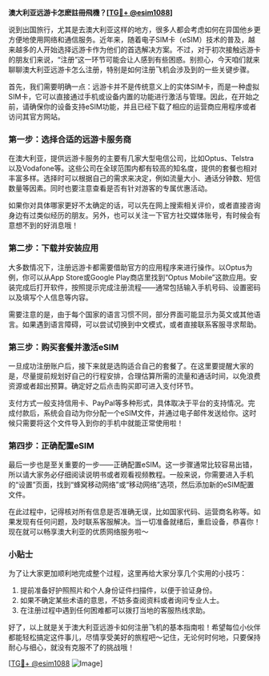 **澳大利亚远游卡怎麽註冊飛機？[[TG💪+ @esim1088](https://t.me/s/esim1088)]**

说到出国旅行，尤其是去澳大利亚这样的地方，很多人都会考虑如何在异国他乡更方便地使用网络和通信服务。近年来，随着电子SIM卡（eSIM）技术的普及，越来越多的人开始选择远游卡作为他们的首选解决方案。不过，对于初次接触远游卡的朋友们来说，“注册”这一环节可能会让人感到有些困惑。别担心，今天咱们就来聊聊澳大利亚远游卡怎么注册，特别是如何注册飞机会涉及到的一些关键步骤。

首先，我们需要明确一点：远游卡并不是传统意义上的实体SIM卡，而是一种虚拟SIM卡，它可以直接通过手机或设备内置的功能进行激活与管理。因此，在开始之前，请确保你的设备支持eSIM功能，并且已经下载了相应的运营商应用程序或者访问其官方网站。

### **第一步：选择合适的远游卡服务商**
在澳大利亚，提供远游卡服务的主要有几家大型电信公司，比如Optus、Telstra以及Vodafone等。这些公司在全球范围内都有较高的知名度，提供的套餐也相对丰富多样。选择时可以根据自己的需求来决定，例如流量大小、通话分钟数、短信数量等因素。同时也要注意查看是否有针对游客的专属优惠活动。

如果你对具体哪家更好不太确定的话，可以先在网上搜索相关评价，或者直接咨询身边有过类似经历的朋友。另外，也可以关注一下官方社交媒体账号，有时候会有意想不到的好消息哦！

### **第二步：下载并安装应用**
大多数情况下，注册远游卡都需要借助官方的应用程序来进行操作。以Optus为例，你可以从App Store或Google Play商店里找到“Optus Mobile”这款应用。安装完成后打开软件，按照提示完成注册流程——通常包括输入手机号码、设置密码以及填写个人信息等内容。

需要注意的是，由于每个国家的语言习惯不同，部分界面可能显示为英文或其他语言。如果遇到语言障碍，可以尝试切换到中文模式，或者直接联系客服寻求帮助。

### **第三步：购买套餐并激活eSIM**
一旦成功注册账户后，接下来就是选购适合自己的套餐了。在这里要提醒大家的是，尽量提前规划好自己的行程安排，合理估算所需的流量和通话时间，以免浪费资源或者超出预算。确定好之后点击购买即可进入支付环节。

支付方式一般支持信用卡、PayPal等多种形式，具体取决于平台的支持情况。完成付款后，系统会自动为你分配一个eSIM文件，并通过电子邮件发送给你。这时候只需要将这个文件导入到你的手机中就能正常使用啦！

### **第四步：正确配置eSIM**
最后一步也是至关重要的一步——正确配置eSIM。这一步骤通常比较容易出错，所以请大家务必仔细阅读说明书或者观看视频教程。一般来说，你需要进入手机的“设置”页面，找到“蜂窝移动网络”或“移动网络”选项，然后添加新的eSIM配置文件。

在此过程中，记得核对所有信息是否准确无误，比如国家代码、运营商名称等。如果发现有任何问题，及时联系客服解决。当一切准备就绪后，重启设备，恭喜你！现在就可以畅享澳大利亚的优质网络服务啦～

### **小贴士**
为了让大家更加顺利地完成整个过程，这里再给大家分享几个实用的小技巧：
1. 提前准备好护照照片和个人身份证件扫描件，以便于验证身份。
2. 如果不确定某些术语的意思，不妨多查阅资料或者询问专业人士。
3. 在注册过程中遇到任何困难都可以拨打当地的客服热线求助。

好了，以上就是关于澳大利亚远游卡如何注册飞机的基本指南啦！希望每位小伙伴都能轻松搞定这件事儿，尽情享受美好的旅程吧～记住，无论何时何地，只要保持耐心与细心，就没有克服不了的挑战哦！

[[TG💪+ @esim1088](https://t.me/s/esim1088) ![Image](https://i.postimg.cc/4NQfJmqS/Snipaste-2025-05-13-00-14-12.png)]